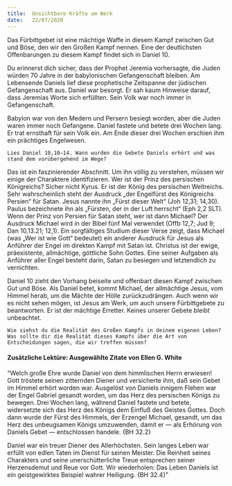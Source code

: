 ```yaml
---
title:  Unsichtbare Kräfte am Werk
date:   22/07/2020
---
```


Das Fürbittgebet ist eine mächtige Waffe in diesem Kampf zwischen Gut und Böse, den wir den Großen Kampf nennen. Eine der deutlichsten Offenbarungen zu diesem Kampf findet sich in Daniel 10.

Du erinnerst dich sicher, dass der Prophet Jeremia vorhersagte, die Juden würden 70 Jahre in der babylonischen Gefangenschaft bleiben. Am Lebensende Daniels lief diese prophetische Zeitspanne der jüdischen Gefangenschaft aus. Daniel war besorgt. Er sah kaum Hinweise darauf, dass Jeremias Worte sich erfüllten. Sein Volk war noch immer in Gefangenschaft.

Babylon war von den Medern und Persern besiegt worden, aber die Juden waren immer noch Gefangene. Daniel fastete und betete drei Wochen lang. Er trat ernsthaft für sein Volk ein. Am Ende dieser drei Wochen erschien ihm ein prächtiges Engelwesen.

`Lies Daniel 10,10–14. Wann wurden die Gebete Daniels erhört und was stand dem vorübergehend im Wege?`

Das ist ein faszinierender Abschnitt. Um ihn völlig zu verstehen, müssen wir einige der Charaktere identifizieren. Wer ist der Prinz des persischen Königreichs? Sicher nicht Kyrus. Er ist der König des persischen Weltreichs. Sehr wahrscheinlich steht der Ausdruck „der Engelfürst des Königreichs Persien“ für Satan. Jesus nannte ihn „Fürst dieser Welt“ (Joh 12,31; 14,30). Paulus bezeichnete ihn als „Fürsten, der in der Luft herrscht“ (Eph 2,2 SLT). Wenn der Prinz von Persien für Satan steht, wer ist dann Michael? Der Ausdruck Michael wird in der Bibel fünf Mal verwendet (Offb 12,7; Jud 9; Dan 10,13.21; 12,1). Ein sorgfältiges Studium dieser Verse zeigt, dass Michael (was „Wer ist wie Gott“ bedeutet) ein anderer Ausdruck für Jesus als Anführer der Engel im direkten Kampf mit Satan ist. Christus ist der ewige, präexistente, allmächtige, göttliche Sohn Gottes. Eine seiner Aufgaben als Anführer aller Engel besteht darin, Satan zu besiegen und letztendlich zu vernichten.

Daniel 10 zieht den Vorhang beiseite und offenbart diesen Kampf zwischen Gut und Böse. Als Daniel betet, kommt Michael, der allmächtige Jesus, vom Himmel herab, um die Mächte der Hölle zurückzudrängen. Auch wenn wir es nicht sehen mögen, ist Jesus am Werk, um auch unsere Fürbittgebete zu beantworten. Er ist der mächtige Erretter. Keines unserer Gebete bleibt unbeachtet.

`Wie siehst du die Realität des Großen Kampfs in deinem eigenen Leben? Was sollte dir die Realität dieses Kampfs über die Art von Entscheidungen sagen, die wir treffen müssen?`

#### Zusätzliche Lektüre: Ausgewählte Zitate von Ellen G. White

"Welch große Ehre wurde Daniel von dem himmlischen Herrn erwiesen! Gott tröstete seinen zitternden Diener und versicherte ihm, daß sein Gebet im Himmel erhört worden war. Ausgelöst von Daniels innigem Flehen war der Engel Gabriel gesandt worden, um das Herz des persischen Königs zu bewegen. Drei Wochen lang, während Daniel fastete und betete, widersetzte sich das Herz des Königs dem Einfluß des Geistes Gottes. Doch dann wurde der Fürst des Himmels, der Erzengel Michael, gesandt, um das Herz des unbeugsamen Königs umzuwenden, damit er — als Erhörung von Daniels Gebet — entschlossen handele. {BH 32.2}

Daniel war ein treuer Diener des Allerhöchsten. Sein langes Leben war erfüllt von edlen Taten im Dienst für seinen Meister. Die Reinheit seines Charakters und seine unerschütterliche Treue entsprechen seiner Herzensdemut und Reue vor Gott. Wir wiederholen: Das Leben Daniels ist ein geistgewirktes Beispiel wahrer Heiligung. {BH 32.4}"